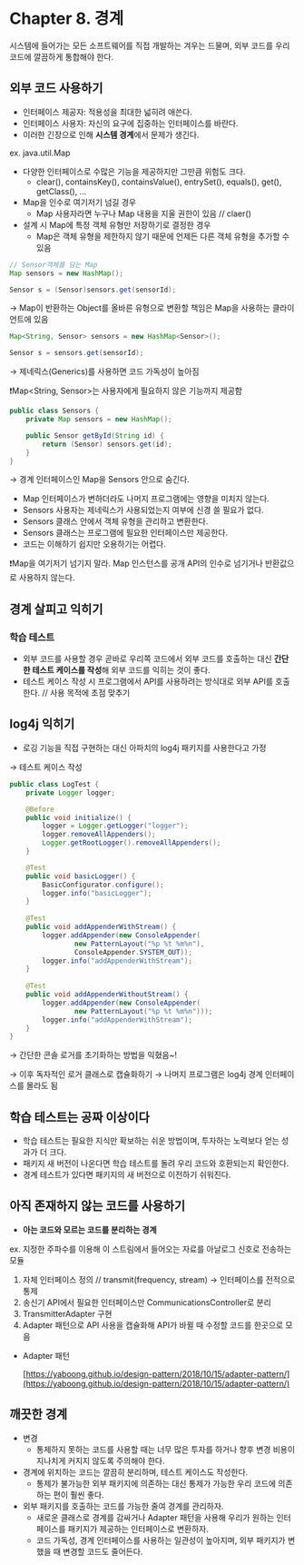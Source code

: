 # Chapter 8. 경계

시스템에 들어가는 모든 소프트웨어를 직접 개발하는 겨우는 드물며, 외부 코드를 우리 코드에 깔끔하게 통합해야 한다.

## 외부 코드 사용하기

- 인터페이스 제공자: 적용성을 최대한 넓히려 애쓴다.
- 인터페이스 사용자: 자신의 요구에 집중하는 인터페이스를 바란다.
- 이러한 긴장으로 인해 **시스템 경계**에서 문제가 생긴다.

ex. java.util.Map

- 다양한 인터페이스로 수많은 기능을 제공하지만 그만큼 위험도 크다.
    - clear(), containsKey(), containsValue(), entrySet(), equals(), get(), getClass(), ...
- Map을 인수로 여기저기 넘길 경우
    - Map 사용자라면 누구나 Map 내용을 지울 권한이 있음  // claer()
- 설계 시 Map에 특정 객체 유형만 저장하기로 결정한 경우
    - Map은 객체 유형을 제한하지 않기 때문에 언제든 다른 객체 유형을 추가할 수 있음

```java
// Sensor객체를 담는 Map
Map sensors = new HashMap();

Sensor s = (Sensor)sensors.get(sensorId);
```

→ Map이 반환하는 Object를 올바른 유형으로 변환할 책임은 Map을 사용하는 클라이언트에 있음

```java
Map<String, Sensor> sensors = new HashMap<Sensor>();

Sensor s = sensors.get(sensorId);
```

→ 제네릭스(Generics)를 사용하면 코드 가독성이 높아짐

❗Map<String, Sensor>는 사용자에게 필요하지 않은 기능까지 제공함

```java
public class Sensors {
	private Map sensors = new HashMap();

	public Sensor getById(String id) {
		return (Sensor) sensors.get(id);
	}
}
```

→ 경계 인터페이스인 Map을 Sensors 안으로 숨긴다.

- Map 인터페이스가 변하더라도 나머지 프로그램에는 영향을 미치지 않는다.
- Sensors 사용자는 제네릭스가 사용되었는지 여부에 신경 쓸 필요가 없다.
- Sensors 클래스 안에서 객체 유형을 관리하고 변환한다.
- Sensors 클래스는 프로그램에 필요한 인터페이스만 제공한다.
- 코드는 이해하기 쉽지만 오용하기는 어렵다.

❗Map을 여기저기 넘기지 말라. Map 인스턴스를 공개 API의 인수로 넘기거나 반환값으로 사용하지 않는다.

## 경계 살피고 익히기

### 학습 테스트

- 외부 코드를 사용할 경우 곧바로 우리쪽 코드에서 외부 코드를 호출하는 대신 **간단한 테스트 케이스를 작성**해 외부 코드를 익히는 것이 좋다.
- 테스트 케이스 작성 시 프로그램에서 API를 사용하려는 방식대로 외부 API를 호출한다.  // 사용 목적에 초점 맞추기

## log4j 익히기

- 로깅 기능을 직접 구현하는 대신 아파치의 log4j 패키지를 사용한다고 가정

→ 테스트 케이스 작성

```java
public class LogTest {
	private Logger logger;

	@Before
	public void initialize() {
		logger = Logger.getLogger("logger");
		logger.removeAllAppenders();
		Logger.getRootLogger().removeAllAppenders();
	}

	@Test
	public void basicLogger() {
		BasicConfigurator.configure();
		logger.info("basicLogger");
	}
	
	@Test
	public void addAppenderWithStream() {
		logger.addAppender(new ConsoleAppender(
				new PatternLayout("%p %t %m%n"),
				ConsoleAppender.SYSTEM_OUT));
		logger.info("addAppenderWithStream");
	}
	
	@Test
	public void addAppenderWithoutStream() {
		logger.addAppender(new ConsoleAppender(
				new PatternLayout("%p %t %m%n")));
		logger.info("addAppenderWithStream");
	}
}
```

→ 간단한 콘솔 로거를 초기화하는 방법을 익혔음~!

→ 이후 독자적인 로거 클래스로 캡슐화하기 → 나머지 프로그램은 log4j 경계 인터페이스를 몰라도 됨

## 학습 테스트는 공짜 이상이다

- 학습 테스트는 필요한 지식만 확보하는 쉬운 방법이며, 투자하는 노력보다 얻는 성과가 더 크다.
- 패키지 새 버전이 나온다면 학습 테스트를 돌려 우리 코드와 호환되는지 확인한다.
- 경계 테스트가 있다면 패키지의 새 버전으로 이전하기 쉬워진다.

## 아직 존재하지 않는 코드를 사용하기

- **아는 코드와 모르는 코드를 분리하는 경계**

ex. 지정한 주파수를 이용해 이 스트림에서 들어오는 자료를 아날로그 신호로 전송하는 모듈

1. 자체 인터페이스 정의  // transmit(frequency, stream) → 인터페이스를 전적으로 통제
2. 송신기 API에서 필요한 인터페이스만 CommunicationsController로 분리
3. TransmitterAdapter 구현
4. Adapter 패턴으로 API 사용을 캡슐화해 API가 바뀔 때 수정할 코드를 한곳으로 모음
- Adapter 패턴
    
    [https://yaboong.github.io/design-pattern/2018/10/15/adapter-pattern/](https://yaboong.github.io/design-pattern/2018/10/15/adapter-pattern/)
    

## 깨끗한 경계

- 변경
    - 통제하지 못하는 코드를 사용할 때는 너무 많은 투자를 하거나 향후 변경 비용이 지나치게 커지지 않도록 주의해야 한다.
- 경계에 위치하는 코드는 깔끔히 분리하며, 테스트 케이스도 작성한다.
    - 통제가 불가능한 외부 패키지에 의존하는 대신 통제가 가능한 우리 코드에 의존하는 편이 훨씬 좋다.
- 외부 패키지를 호출하는 코드를 가능한 줄여 경계를 관리하자.
    - 새로운 클래스로 경계를 감싸거나 Adapter 패턴을 사용해 우리가 원하는 인터페이스를 패키지가 제공하는 인터페이스로 변환하자.
    - 코드 가독성, 경계 인터페이스를 사용하는 일관성이 높아지며, 외부 패키지가 변했을 때 변경할 코드도 줄어든다.
